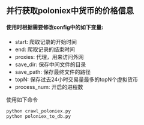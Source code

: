 ## 并行获取poloniex中货币的价格信息
#### 使用时根据需要修改config中的如下变量:

- start: 爬取记录的开始时间
- end: 爬取记录的结束时间
- proxies: 代理，用来访问外网
- save_dir: 保存中间文件的目录
- save_path: 保存最终文件的路径
- topN: 保存过去24小时交易量最多的topN个虚拟货币
- process_num: 开启的进程数

使用如下命令
```
python crawl_poloniex.py
python poloniex_to_db.py
```
